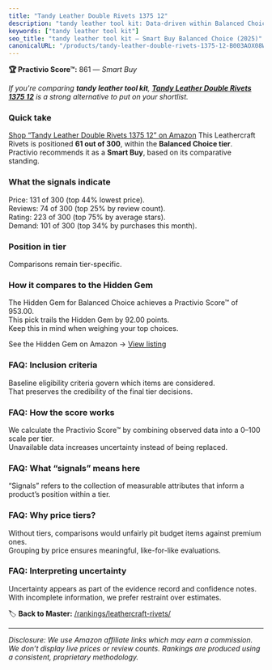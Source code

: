 ```yaml
---
title: "Tandy Leather Double Rivets 1375 12"
description: "tandy leather tool kit: Data-driven within Balanced Choice ranking using the Practivio Score™. Positioned by quality, value, demand, findability, momentum."
keywords: ["tandy leather tool kit"]
seo_title: "tandy leather tool kit — Smart Buy Balanced Choice (2025)"
canonicalURL: "/products/tandy-leather-double-rivets-1375-12-B003AOX08W/"
---
```


**🏆 Practivio Score™:** 861 — _Smart Buy_


*If you're comparing **tandy leather tool kit**, **[Tandy Leather Double Rivets 1375 12](https://www.amazon.com/dp/B003AOX08W?tag=practivio-20)** is a strong alternative to put on your shortlist.*
### Quick take
[Shop “Tandy Leather Double Rivets 1375 12” on Amazon](https://www.amazon.com/dp/B003AOX08W?tag=practivio-20)
This Leathercraft Rivets is positioned **61 out of 300**, within the **Balanced Choice tier**.  
Practivio recommends it as a **Smart Buy**, based on its comparative standing.

### What the signals indicate
Price: 131 of 300 (top 44% lowest price).  
Reviews: 74 of 300 (top 25% by review count).  
Rating: 223 of 300 (top 75% by average stars).  
Demand: 101 of 300 (top 34% by purchases this month).

### Position in tier
Comparisons remain tier-specific.

### How it compares to the Hidden Gem
The Hidden Gem for Balanced Choice achieves a Practivio Score™ of 953.00.  
This pick trails the Hidden Gem by 92.00 points.  
Keep this in mind when weighing your top choices.  

See the Hidden Gem on Amazon → [View listing](https://www.amazon.com/dp/B0B7WNKZYZ?tag=practivio-20)

### FAQ: Inclusion criteria
Baseline eligibility criteria govern which items are considered.  
That preserves the credibility of the final tier decisions.

### FAQ: How the score works
We calculate the Practivio Score™ by combining observed data into a 0–100 scale per tier.  
Unavailable data increases uncertainty instead of being replaced.

### FAQ: What “signals” means here
“Signals” refers to the collection of measurable attributes that inform a product’s position within a tier.

### FAQ: Why price tiers?
Without tiers, comparisons would unfairly pit budget items against premium ones.  
Grouping by price ensures meaningful, like-for-like evaluations.

### FAQ: Interpreting uncertainty
Uncertainty appears as part of the evidence record and confidence notes.  
With incomplete information, we prefer restraint over estimates.


🏷️ **Back to Master:** [/rankings/leathercraft-rivets/](/rankings/leathercraft-rivets/)

---
_Disclosure: We use Amazon affiliate links which may earn a commission. We don’t display live prices or review counts. Rankings are produced using a consistent, proprietary methodology._
